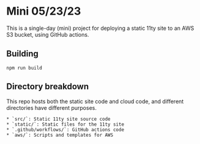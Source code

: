 # Mini 05/23/23
This is a single-day (mini) project for deploying a static 11ty site to an AWS
S3 bucket, using GitHub actions.

## Building
`npm run build`

## Directory breakdown
This repo hosts both the static site code and cloud code, and different directories have
different purposes.

	* `src/`: Static 11ty site source code
	* `static/`: Static files for the 11ty site
	* `.github/workflows/`: GitHub actions code
	* `aws/`: Scripts and templates for AWS
